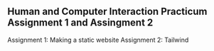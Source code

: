 ## Human and Computer Interaction Practicum Assignment 1 and Assingment 2

Assignment 1: Making a static website
Assignment 2: Tailwind



